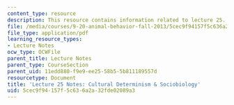 ```yaml
---
content_type: resource
description: This resource contains information related to lecture 25.
file: /media/courses/9-20-animal-behavior-fall-2013/5cec9f94157f5c636a2a32fde02089a3_MIT9_20F13_Lec25.pdf
file_type: application/pdf
learning_resource_types:
- Lecture Notes
ocw_type: OCWFile
parent_title: Lecture Notes
parent_type: CourseSection
parent_uid: 11edd880-f9e9-ee25-58b5-5b811189557d
resourcetype: Document
title: 'Lecture 25 Notes: Cultural Determinism & Sociobiology'
uid: 5cec9f94-157f-5c63-6a2a-32fde02089a3
---
```

